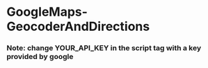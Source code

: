 # GoogleMaps-GeocoderAndDirections

### Note: change YOUR_API_KEY in the script tag with a key provided by google